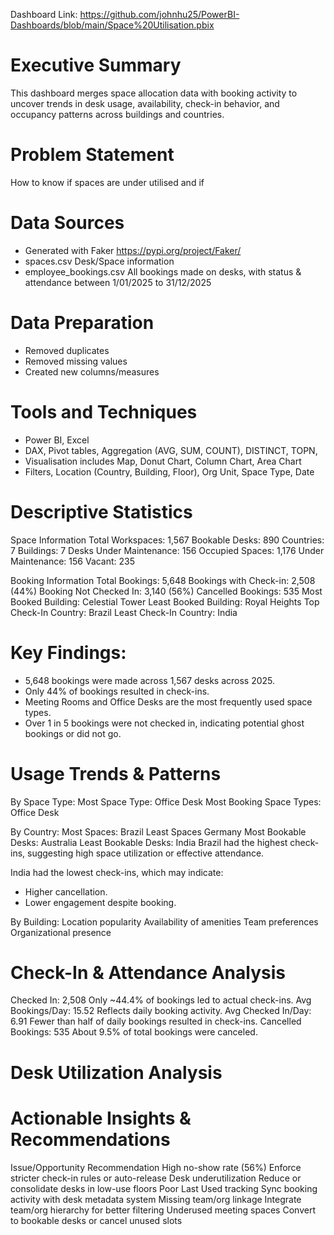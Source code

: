 Dashboard Link: https://github.com/johnhu25/PowerBI-Dashboards/blob/main/Space%20Utilisation.pbix

# Executive Summary

This dashboard merges space allocation data with booking activity to uncover trends in desk usage, availability, check-in behavior, and occupancy patterns across buildings and countries.

# Problem Statement
How to know if spaces are under utilised and if

# Data Sources
- Generated with Faker https://pypi.org/project/Faker/
- spaces.csv Desk/Space information
- employee_bookings.csv All bookings made on desks, with status & attendance between 1/01/2025 to 31/12/2025

# Data Preparation
- Removed duplicates
- Removed missing values
- Created new columns/measures

# Tools and Techniques
- Power BI, Excel
- DAX, Pivot tables, Aggregation (AVG, SUM, COUNT), DISTINCT, TOPN,
- Visualisation includes Map, Donut Chart, Column Chart, Area Chart
- Filters, Location (Country, Building, Floor), Org Unit, Space Type, Date

# Descriptive Statistics
Space Information
Total Workspaces: 1,567
Bookable Desks: 890
Countries: 7
Buildings: 7
Desks Under Maintenance: 156
Occupied Spaces: 1,176
Under Maintenance: 156
Vacant: 235

Booking Information
Total Bookings: 5,648
Bookings with Check-in: 2,508 (44%)
Booking Not Checked In: 3,140 (56%)
Cancelled Bookings: 535
Most Booked Building: Celestial Tower
Least Booked Building: Royal Heights
Top Check-In Country: Brazil
Least Check-In Country: India


# Key Findings:
- 5,648 bookings were made across 1,567 desks across 2025.
- Only 44% of bookings resulted in check-ins.
- Meeting Rooms and Office Desks are the most frequently used space types.
- Over 1 in 5 bookings were not checked in, indicating potential ghost bookings or did not go.

# Usage Trends & Patterns
By Space Type:
Most Space Type: Office Desk
Most Booking Space Types: Office Desk

By Country:
Most Spaces: Brazil
Least Spaces Germany
Most Bookable Desks: Australia
Least Bookable Desks: India
Brazil had the highest check-ins, suggesting high space utilization or effective attendance.

India had the lowest check-ins, which may indicate:
- Higher cancellation.
- Lower engagement despite booking.

By Building:
Location popularity
Availability of amenities
Team preferences
Organizational presence

# Check-In & Attendance Analysis

Checked In: 2,508 Only ~44.4% of bookings led to actual check-ins.
Avg Bookings/Day: 15.52 Reflects daily booking activity.
Avg Checked In/Day: 6.91 Fewer than half of daily bookings resulted in check-ins.
Cancelled Bookings: 535 About 9.5% of total bookings were canceled.


# Desk Utilization Analysis



# Actionable Insights & Recommendations
Issue/Opportunity	Recommendation
High no-show rate (56%)	Enforce stricter check-in rules or auto-release
Desk underutilization	Reduce or consolidate desks in low-use floors
Poor Last Used tracking	Sync booking activity with desk metadata system
Missing team/org linkage	Integrate team/org hierarchy for better filtering
Underused meeting spaces	Convert to bookable desks or cancel unused slots
